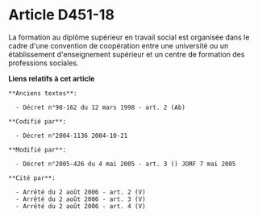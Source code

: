 # Article D451-18

La formation au diplôme supérieur en travail social est organisée dans le cadre d'une convention de coopération entre une
université ou un établissement d'enseignement supérieur et un centre de formation des professions sociales.

**Liens relatifs à cet article**

	**Anciens textes**:

	  - Décret n°98-162 du 12 mars 1998 - art. 2 (Ab)

	**Codifié par**:

	  - Décret n°2004-1136 2004-10-21

	**Modifié par**:

	  - Décret n°2005-426 du 4 mai 2005 - art. 3 () JORF 7 mai 2005

	**Cité par**:

	  - Arrêté du 2 août 2006 - art. 2 (V)
	  - Arrêté du 2 août 2006 - art. 3 (V)
	  - Arrêté du 2 août 2006 - art. 4 (V)
